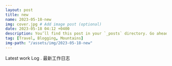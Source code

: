 ```yaml
---
layout: post
title: new
name: 2023-05-18-new
img: cover.jpg # Add image post (optional)
date: 2023-05-18 04:12 +0400
description: You’ll find this post in your `_posts` directory. Go ahead and edit it and re-build the site to see your changes. # Add post description (optional)
tag: [Travel, Blogging, Mountains]
img-path: "/assets/img/2023-05-18-new"
---
```


Latest work Log . 最新工作日志
